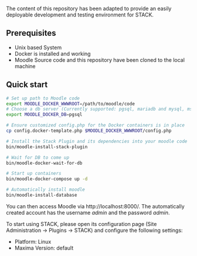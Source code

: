 The content of this repository has been adapted to provide an easily deployable development and testing environment for STACK. 

## Prerequisites

- Unix based System
- Docker is installed and working
- Moodle Source code and this repository have been cloned to the local machine

## Quick start

```bash
# Set up path to Moodle code
export MOODLE_DOCKER_WWWROOT=/path/to/moodle/code
# Choose a db server (Currently supported: pgsql, mariadb and mysql, mssql and oracle will reuqire manual intervention)
export MOODLE_DOCKER_DB=pgsql

# Ensure customized config.php for the Docker containers is in place
cp config.docker-template.php $MOODLE_DOCKER_WWWROOT/config.php

# Install the Stack Plugin and its dependencies into your moodle code 
bin/moodle-install-stack-plugin

# Wait for DB to come up
bin/moodle-docker-wait-for-db

# Start up containers
bin/moodle-docker-compose up -d

# Automatically install moodle
bin/moodle-install-database
```

You can then access Moodle via http://localhost:8000/.
The automatically created account has the username *admin* and the password *admin*.

To start using STACK, please open its configuration page (Site Administration -> Plugins -> STACK) and configure the following settings:

- Platform: Linux
- Maxima Version: default
